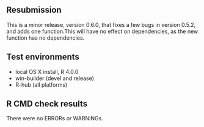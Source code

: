 ## Resubmission
This is a minor release, version 0.6.0, that fixes a few bugs in version 0.5.2, and adds one function.This will have no effect on dependencies, as the new function has no dependencies.

## Test environments
* local OS X install, R 4.0.0
* win-builder (devel and release)
* R-hub (all platforms)

## R CMD check results
There were no ERRORs or WARNINGs. 


